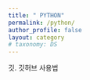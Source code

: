 ```yaml
---
title: " PYTHON"
permalink: /python/
author_profile: false
layout: category
# taxonomy: DS
---
```

  깃. 깃허브 사용법

 
